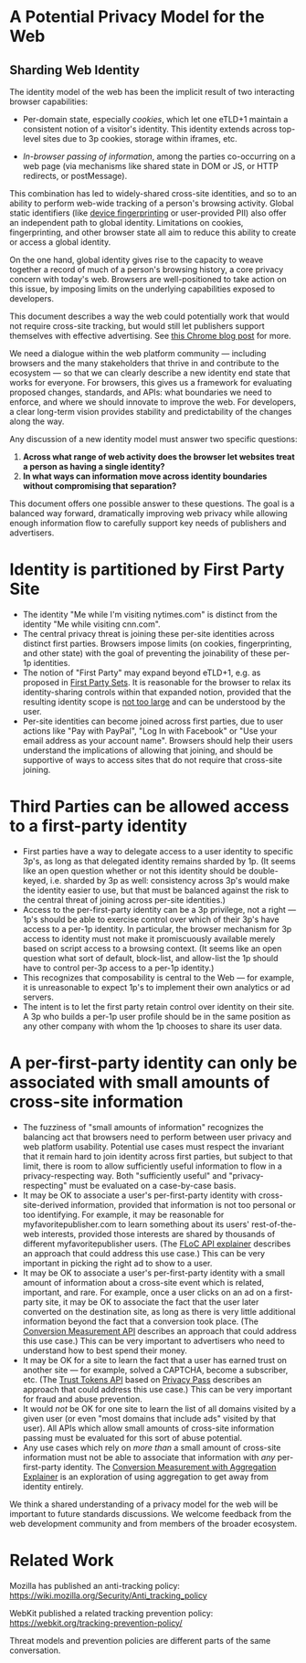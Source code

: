 # A Potential Privacy Model for the Web
## Sharding Web Identity


The identity model of the web has been the implicit result of two interacting browser capabilities:

*   Per-domain state, especially _cookies_, which let one eTLD+1 maintain a consistent notion of a visitor's identity.  This identity extends across top-level sites due to 3p cookies, storage within iframes, etc.

*   _In-browser passing of information_, among the parties co-occurring on a web page (via mechanisms like shared state in DOM or JS, or HTTP redirects, or postMessage).

This combination has led to widely-shared cross-site identities, and so to an ability to perform web-wide tracking of a person's browsing activity.  Global static identifiers (like [device fingerprinting](https://github.com/bslassey/privacy-budget) or user-provided PII) also offer an independent path to global identity.  Limitations on cookies, fingerprinting, and other browser state all aim to reduce this ability to create or access a global identity.

On the one hand, global identity gives rise to the capacity to weave together a record of much of a person's browsing history, a core privacy concern with today's web.  Browsers are well-positioned to take action on this issue, by imposing limits on the underlying capabilities exposed to developers.

This document describes a way the web could potentially work that would not require cross-site tracking, but would still let publishers support themselves with effective advertising.  See [this Chrome blog post](https://www.blog.google/products/chrome/building-a-more-private-web/) for more.

We need a dialogue within the web platform community — including browsers and the many stakeholders that thrive in and contribute to the ecosystem — so that we can clearly describe a new identity end state that works for everyone.  For browsers, this gives us a framework for evaluating proposed changes, standards, and APIs: what boundaries we need to enforce, and where we should innovate to improve the web.  For developers, a clear long-term vision provides stability and predictability of the changes along the way.

Any discussion of a new identity model must answer two specific questions:



1.  **Across what range of web activity does the browser let websites treat a person as having a single identity?**
1.  **In what ways can information move across identity boundaries without compromising that separation?**

This document offers one possible answer to these questions.  The goal is a balanced way forward, dramatically improving web privacy while allowing enough information flow to carefully support key needs of publishers and advertisers.


# Identity is partitioned by First Party Site



*   The identity "Me while I'm visiting nytimes.com" is distinct from the identity "Me while visiting cnn.com".
*   The central privacy threat is joining these per-site identities across distinct first parties.  Browsers impose limits (on cookies, fingerprinting, and other state) with the goal of preventing the joinability of these per-1p identities.
*   The notion of "First Party" may expand beyond eTLD+1, e.g. as proposed in [First Party Sets](https://mikewest.github.io/first-party-sets/).  It is reasonable for the browser to relax its identity-sharing controls within that expanded notion, provided that the resulting identity scope is [not too large](https://mikewest.github.io/first-party-sets/#how-will-malicious-actors-abuse-this-mechanism) and can be understood by the user.
*   Per-site identities can become joined across first parties, due to user actions like "Pay with PayPal", "Log In with Facebook" or "Use your email address as your account name".  Browsers should help their users understand the implications of allowing that joining, and should be supportive of ways to access sites that do not require that cross-site joining.


# Third Parties can be allowed access to a first-party identity



*   First parties have a way to delegate access to a user identity to specific 3p's, as long as that delegated identity remains sharded by 1p.  (It seems like an open question whether or not this identity should be double-keyed, i.e. sharded by 3p as well: consistency across 3p's would make the identity easier to use, but that must be balanced against the risk to the central threat of joining across per-site identities.)
*   Access to the per-first-party identity can be a 3p privilege, not a right — 1p's should be able to exercise control over which of their 3p's have access to a per-1p identity.  In particular, the browser mechanism for 3p access to identity must not make it promiscuously available merely based on script access to a browsing context.  (It seems like an open question what sort of default, block-list, and allow-list the 1p should have to control per-3p access to a per-1p identity.)
*   This recognizes that composability is central to the Web — for example, it is unreasonable to expect 1p's to implement their own analytics or ad servers.
*   The intent is to let the first party retain control over identity on their site.  A 3p who builds a per-1p user profile should be in the same position as any other company with whom the 1p chooses to share its user data.


# A per-first-party identity can only be associated with small amounts of cross-site information



*   The fuzziness of "small amounts of information" recognizes the balancing act that browsers need to perform between user privacy and web platform usability.  Potential use cases must respect the invariant that it remain hard to join identity across first parties, but subject to that limit, there is room to allow sufficiently useful information to flow in a privacy-respecting way.  Both "sufficiently useful" and "privacy-respecting" must be evaluated on a case-by-case basis.
*   It may be OK to associate a user's per-first-party identity with cross-site-derived information, provided that information is not too personal or too identifying.  For example, it may be reasonable for myfavoritepublisher.com to learn something about its users' rest-of-the-web interests, provided those interests are shared by thousands of different myfavoritepublisher users.  (The [FLoC API explainer](https://github.com/jkarlin/floc) describes an approach that could address this use case.)  This can be very important in picking the right ad to show to a user.
*   It may be OK to associate a user's per-first-party identity with a small amount of information about a cross-site event which is related, important, and rare.  For example, once a user clicks on an ad on a first-party site, it may be OK to associate the fact that the user later converted on the destination site, as long as there is very little additional information beyond the fact that a conversion took place.  (The [Conversion Measurement API](https://github.com/csharrison/conversion-measurement-api) describes an approach that could address this use case.)  This can be very important to advertisers who need to understand how to best spend their money.
*   It may be OK for a site to learn the fact that a user has earned trust on another site — for example, solved a CAPTCHA, become a subscriber, etc.  (The [Trust Tokens API](https://github.com/dvorak42/trust-token-api) based on [Privacy Pass](https://github.com/alxdavids/draft-privacy-pass) describes an approach that could address this use case.)  This can be very important for fraud and abuse prevention.
*   It would _not_ be OK for one site to learn the list of all domains visited by a given user (or even "most domains that include ads" visited by that user).  All APIs which allow small amounts of cross-site information passing must be evaluated for this sort of abuse potential.
*   Any use cases which rely on _more than_ a small amount of cross-site information must not be able to associate that information with _any_ per-first-party identity.  The [Conversion Measurement with Aggregation Explainer](https://github.com/csharrison/conversion-measurement-api/blob/master/AGGREGATE.md) is an exploration of using aggregation to get away from identity entirely.

We think a shared understanding of a privacy model for the web will be important to future standards discussions.  We welcome feedback from the web development community and from members of the broader ecosystem.


# Related Work

Mozilla has published an anti-tracking policy: https://wiki.mozilla.org/Security/Anti_tracking_policy

WebKit published a related tracking prevention policy: https://webkit.org/tracking-prevention-policy/

Threat models and prevention policies are different parts of the same conversation.
